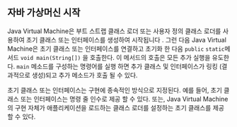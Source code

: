 ## 자바 가상머신 시작

Java Virtual Machine은 부트 스트랩 클래스 로더 또는 사용자 정의 클래스 로더를 사용하여 초기 클래스 또는 인터페이스를 생성하여 시작됩니다 . 그런 다음 Java Virtual Machine은 초기 클래스 또는 인터페이스를 연결하고 초기화 한 다음 `public` `static`메서드 `void main(String[])` 을 호출한다. 이 메서드의 호출은 모든 추가 실행을 유도한다. `main` 메소드를 구성하는 명령어를 실행 하면 추가 클래스 및 인터페이스가 링킹 (결과적으로 생성)되고 추가 메소드가 호출 될 수 있다.

초기 클래스 또는 인터페이스는 구현에 종속적인 방식으로 지정된다. 예를 들어, 초기 클래스 또는 인터페이스는 명령 줄 인수로 제공 할 수 있다. 또는, Java Virtual Machine의 구현 자체가 애플리케이션을 로드하는 클래스 로더를 설정하는 초기 클래스를 제공 할 수 있다.

